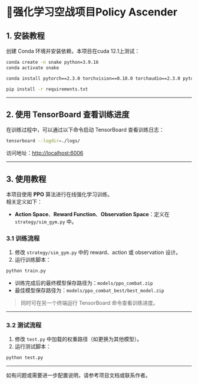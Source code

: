 # 🐍强化学习空战项目Policy Ascender

## 1. 安装教程

创建 Conda 环境并安装依赖，本项目在cuda 12.1上测试：

```bash
conda create -n snake python=3.9.16
conda activate snake

conda install pytorch==2.3.0 torchvision==0.18.0 torchaudio==2.3.0 pytorch-cuda=12.1 -c pytorch -c nvidia

pip install -r requirements.txt
```

---

## 2. 使用 TensorBoard 查看训练进度

在训练过程中，可以通过以下命令启动 TensorBoard 查看训练日志：

```bash
tensorboard --logdir=./logs/
```

访问地址：[http://localhost:6006](http://localhost:6006)

---

## 3. 使用教程

本项目使用 **PPO** 算法进行在线强化学习训练。  
相关定义如下：

- **Action Space**、**Reward Function**、**Observation Space**：定义在 `strategy/sim_gym.py` 中。

### 3.1 训练流程

1. 修改 `strategy/sim_gym.py` 中的 reward、action 或 observation 设计。
2. 运行训练脚本：

```bash
python train.py
```

- 训练完成后的最终模型保存路径为：`models/ppo_combat.zip`
- 最佳模型保存路径为：`models/ppo_combat_best/best_model.zip`

> 同时可在另一个终端运行 TensorBoard 命令查看训练进度。

---

### 3.2 测试流程

1. 修改 `test.py` 中加载的权重路径（如更换为其他模型）。
2. 运行测试脚本：

```bash
python test.py
```

---

如有问题或需要进一步配置说明，请参考项目文档或联系作者。